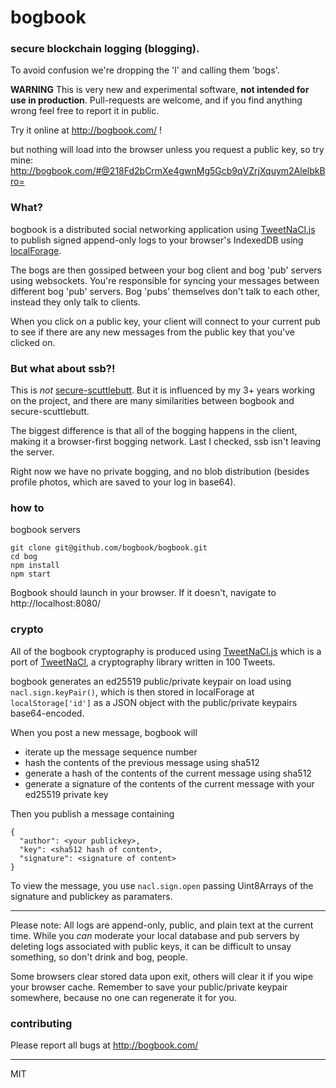 # bogbook

### secure blockchain logging (blogging). 

To avoid confusion we're dropping the 'l' and calling them 'bogs'. 

**WARNING** This is very new and experimental software, **not intended for use in production**. Pull-requests are welcome, and if you find anything wrong feel free to report it in public.    

Try it online at http://bogbook.com/ ! 

but nothing will load into the browser unless you request a public key,  so try mine: http://bogbook.com/#@218Fd2bCrmXe4gwnMg5Gcb9qVZrjXquym2AlelbkBro=

### What?

bogbook is a distributed social networking application using [TweetNaCl.js](https://tweetnacl.js.org/#/) to publish signed append-only logs to your browser's IndexedDB using [localForage](https://localforage.github.io/localForage). 

The bogs are then gossiped between your bog client and bog 'pub' servers using websockets. You're responsible for syncing your messages between different bog 'pub' servers. Bog 'pubs' themselves don't talk to each other, instead they only talk to clients. 

When you click on a public key, your client will connect to your current pub to see if there are any new messages from the public key that you've clicked on.

### But what about ssb?!

This is _not_ [secure-scuttlebutt](http://scuttlebot.io/). But it is influenced by my 3+ years working on the project, and there are many similarities between bogbook and secure-scuttlebutt.

The biggest difference is that all of the bogging happens in the client, making it a browser-first bogging network. Last I checked, ssb isn't leaving the server.

Right now we have no private bogging, and no blob distribution (besides profile photos, which are saved to your log in base64). 

### how to

bogbook servers

```
git clone git@github.com/bogbook/bogbook.git
cd bog
npm install
npm start
```

Bogbook should launch in your browser. If it doesn't, navigate to http://localhost:8080/


### crypto

All of the bogbook cryptography is produced using [TweetNaCl.js](https://tweetnacl.js.org/#/) which is a port of [TweetNaCl](https://tweetnacl.cr.yp.to/), a cryptography library written in 100 Tweets. 

bogbook generates an ed25519 public/private keypair on load using `nacl.sign.keyPair()`, which is then stored in localForage at `localStorage['id']` as a JSON object with the public/private keypairs base64-encoded.

When you post a new message, bogbook will 

+ iterate up the message sequence number
+ hash the contents of the previous message using sha512
+ generate a hash of the contents of the current message using sha512
+ generate a signature of the contents of the current message with your ed25519 private key

Then you publish a message containing

```
{
  "author": <your publickey>,
  "key": <sha512 hash of content>,
  "signature": <signature of content>
}
```

To view the message, you use `nacl.sign.open` passing Uint8Arrays of the signature and publickey as paramaters.

---

Please note: All logs are append-only, public, and plain text at the current time. While you _can_ moderate your local database and pub servers by deleting logs associated with public keys, it can be difficult to unsay something, so don't drink and bog, people.

Some browsers clear stored data upon exit, others will clear it if you wipe your browser cache. Remember to save your public/private keypair somewhere, because no one can regenerate it for you.   

### contributing

Please report all bugs at http://bogbook.com/

---
MIT
